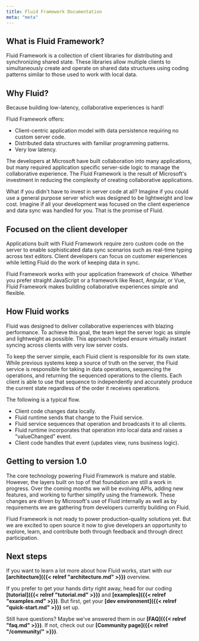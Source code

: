 ```yaml
---
title: Fluid Framework Documentation
meta: "meta"
---
```


## What is Fluid Framework?

Fluid Framework is a collection of client libraries for distributing and synchronizing shared state. These libraries
allow multiple clients to simultaneously create and operate on shared data structures using coding
patterns similar to those used to work with local data.

## Why Fluid?

Because building low-latency, collaborative experiences is hard!

Fluid Framework offers:

* Client-centric application model with data persistence requiring no custom server code.
* Distributed data structures with familiar programming patterns.
* Very low latency.

The developers at Microsoft have built collaboration into many applications, but many required application specific
server-side logic to manage the collaborative experience. The Fluid Framework is the result of Microsoft's investment
in reducing the complexity of creating collaborative applications.

What if you didn't have to invest in server code at all? Imagine if you could use a general purpose server
which was designed to be lightweight and low cost. Imagine if all your development was focused on the client
experience and data sync was handled for you. That is the promise of Fluid.

## Focused on the client developer

Applications built with Fluid Framework require zero custom code on the server to enable sophisticated data sync
scenarios such as real-time typing across text editors. Client developers can focus on customer experiences while
letting Fluid do the work of keeping data in sync.

Fluid Framework works with your application framework of choice. Whether you prefer straight JavaScript or
a framework like React, Angular, or Vue, Fluid Framework makes building collaborative experiences simple and
flexible.

## How Fluid works

Fluid was designed to deliver collaborative experiences with blazing performance. To achieve this goal, the team kept
the server logic as simple and lightweight as possible. This approach helped ensure virtually instant syncing across
clients with very low server costs.

To keep the server simple, each Fluid client is responsible for its own state. While previous systems keep a source of
truth on the server, the Fluid service is responsible for taking in data operations, sequencing the operations, and
returning the sequenced operations to the clients. Each client is able to use that sequence to independently and
accurately produce the current state regardless of the order it receives operations.

The following is a typical flow.

* Client code changes data locally.
* Fluid runtime sends that change to the Fluid service.
* Fluid service sequences that operation and broadcasts it to all clients.
* Fluid runtime incorporates that operation into local data and raises a "valueChanged" event.
* Client code handles that event (updates view, runs business logic).

## Getting to version 1.0

The core technology powering Fluid Framework is mature and stable. However, the layers built on top of that
foundation are still a work in progress. Over the coming months we will be evolving APIs, adding new features,
and working to further simplify using the framework. These changes are driven by Microsoft's use of
Fluid internally as well as by requirements we are gathering from developers currently building on Fluid.

Fluid Framework is not ready to power production-quality solutions yet. But we are excited to open source it now
to give developers an opportunity to explore, learn, and contribute both through feedback and through direct
participation.

## Next steps

If you want to learn a lot more about how Fluid works, start with our
**[architecture]({{< relref "architecture.md" >}})** overview.

If you prefer to get your hands dirty right away, head for our coding **[tutorial]({{< relref "tutorial.md" >}})** and
**[examples]({{< relref "examples.md" >}})**. But first, get your **[dev environment]({{< relref "quick-start.md" >}})**
set up.

Still have questions? Maybe we've answered them in our **[FAQ]({{< relref "faq.md" >}})**. If not, check out our
**[Community page]({{< relref "/community/" >}})**.
